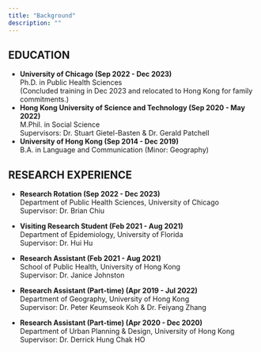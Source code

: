 ```yaml
---
title: "Background"
description: ""
---
```


## EDUCATION

* **University of Chicago (Sep 2022 - Dec 2023)** <br>
    Ph.D. in Public Health Sciences <br>
    (Concluded training in Dec 2023 and relocated to Hong Kong for family commitments.)
* **Hong Kong University of Science and Technology (Sep 2020 - May 2022)** <br>
    M.Phil. in Social Science <br>
    Supervisors: Dr. Stuart Gietel-Basten & Dr. Gerald Patchell
* **University of Hong Kong (Sep 2014 - Dec 2019)** <br>
    B.A. in Language and Communication (Minor: Geography)

## RESEARCH EXPERIENCE

* **Research Rotation (Sep 2022 - Dec 2023)** <br>
    Department of Public Health Sciences, University of Chicago <br>
    Supervisor: Dr. Brian Chiu <br>
    
* **Visiting Research Student (Feb 2021 - Aug 2021)** <br>
    Department of Epidemiology, University of Florida <br>
    Supervisor: Dr. Hui Hu <br>

* **Research Assistant (Feb 2021 - Aug 2021)** <br>
    School of Public Health, University of Hong Kong <br>
    Supervisor: Dr. Janice Johnston <br>

* **Research Assistant (Part-time) (Apr 2019 - Jul 2022)** <br>
    Department of Geography, University of Hong Kong <br>
    Supervisor: Dr. Peter Keumseok Koh & Dr. Feiyang Zhang <br>

* **Research Assistant (Part-time) (Apr 2020 - Dec 2020)** <br>
    Department of Urban Planning & Design, University of Hong Kong <br>
    Supervisor: Dr. Derrick Hung Chak HO <br>

<!--
    • Analysed the association between cigarette smoking and the overall survival of multiple myeloma (a type of getriatric cancer) patients, resulting in a manuscript titled “<i>Pre-diagnostic Cigarette Smoking and Overall Survival in Newly Diagnosed Multiple Myeloma Patients</i>”. <br>
#    • Conducted an exploratory spatial analysis of county-level multiple myeloma incidence rates across the U.S. to generate etiologic hypotheses, resulting in a manuscript titled “<i>Geospatial Analysis of Population-based Multiple Myeloma (MM) Incidence in the United States</i>”. <br>
#    • Collaborated with a colleague to analyse the association between overall survival in multiple myeloma patients, 5hmC signatures in cell-free DNA, and chromosomal abnormalities, resulting in two conference abstracts “<i>Population-specific 5-hydroxymethylcytosine Signatures in Circulating Cell-free DNA and Overall Survival Among Blacks and Whites with Multiple Myeloma</i>” and “<i>Population Differences in the Associations Between Chromosomal Abnormalities and Overall Survival Among Blacks and Whites with Multiple Myeloma</i>”. <br>
#    • Designed a follow-up survey using validated instruments to assess quality of life, depression, anxiety, social support, financial burden, intention to seek complementary and alternative medicine, spirituality, and religiosity in a cohort of multiple myeloma patients. <br>